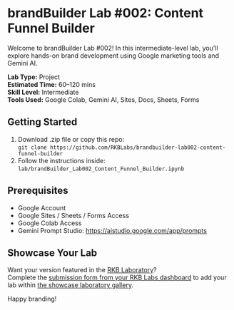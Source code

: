 # brandBuilder Lab #002: Content Funnel Builder

Welcome to brandBuilder Lab #002! In this intermediate-level lab, you'll explore hands-on brand development using Google marketing tools and Gemini AI.

**Lab Type:** Project  
**Estimated Time:** 60–120 mins  
**Skill Level:** Intermediate  
**Tools Used:** Google Colab, Gemini AI, Sites, Docs, Sheets, Forms

## Getting Started
1. Download .zip file or copy this repo:  
   `git clone https://github.com/RKBLabs/brandbuilder-lab002-content-funnel-builder`
2. Follow the instructions inside:  
   `lab/brandBuilder_Lab002_Content_Funnel_Builder.ipynb`

## Prerequisites
- Google Account
- Google Sites / Sheets / Forms Access
- Google Colab Access
- Gemini Prompt Studio: https://aistudio.google.com/app/prompts

## Showcase Your Lab
Want your version featured in the [RKB Laboratory](https://labs.rkblueprints.com/projects)?  
Complete the [submission form from your RKB Labs dashboard](https://labs.rkblueprints.com/dashboard) to add your lab within [the showcase laboratory gallery](https://labs.rkblueprints.com/projects).

Happy branding!
